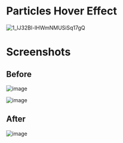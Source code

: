 # Particles Hover Effect

![1_lJ32Bl-lHWmNMUSiSq17gQ](https://user-images.githubusercontent.com/72864817/171863780-16f7afb7-32a5-4547-a427-23c8a8ed0524.png)

# Screenshots

## Before

![image](https://user-images.githubusercontent.com/72864817/174542608-895333e1-ffd0-4cfc-a5bb-04253c8af044.png)

![image](https://user-images.githubusercontent.com/72864817/174542795-d5fdff0d-2634-4165-83c1-ffe0a2a4f641.png)

## After

![image](https://user-images.githubusercontent.com/72864817/174542687-a4550f6d-cbe2-49c2-85e2-ef3b3dd65b7b.png)


